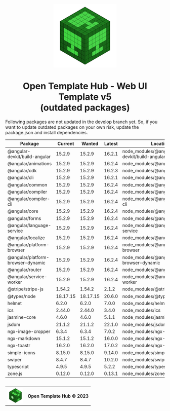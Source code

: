 <p align="center">
  <a href="https://opentemplatehub.com">
    <img src="https://raw.githubusercontent.com/open-template-hub/open-template-hub.github.io/master/assets/logo/ui/web-ui-logo.png" alt="Logo" width=200>
  </a>
</p>


<h1 align="center">
Open Template Hub - Web UI Template v5
  <br/>
(outdated packages)
</h1>

Following packages are not updated in the develop branch yet. So, if you want to update outdated packages on your own risk, update the package.json and install dependencies.

| Package | Current | Wanted | Latest | Location |
| --- | --- | --- | --- | --- |
| @angular-devkit/build-angular | 15.2.9 | 15.2.9 | 16.2.1 | node_modules/@angular-devkit/build-angular |
| @angular/animations | 15.2.9 | 15.2.9 | 16.2.4 | node_modules/@angular/animations |
| @angular/cdk | 15.2.9 | 15.2.9 | 16.2.3 | node_modules/@angular/cdk |
| @angular/cli | 15.2.9 | 15.2.9 | 16.2.1 | node_modules/@angular/cli |
| @angular/common | 15.2.9 | 15.2.9 | 16.2.4 | node_modules/@angular/common |
| @angular/compiler | 15.2.9 | 15.2.9 | 16.2.4 | node_modules/@angular/compiler |
| @angular/compiler-cli | 15.2.9 | 15.2.9 | 16.2.4 | node_modules/@angular/compiler-cli |
| @angular/core | 15.2.9 | 15.2.9 | 16.2.4 | node_modules/@angular/core |
| @angular/forms | 15.2.9 | 15.2.9 | 16.2.4 | node_modules/@angular/forms |
| @angular/language-service | 15.2.9 | 15.2.9 | 16.2.4 | node_modules/@angular/language-service |
| @angular/localize | 15.2.9 | 15.2.9 | 16.2.4 | node_modules/@angular/localize |
| @angular/platform-browser | 15.2.9 | 15.2.9 | 16.2.4 | node_modules/@angular/platform-browser |
| @angular/platform-browser-dynamic | 15.2.9 | 15.2.9 | 16.2.4 | node_modules/@angular/platform-browser-dynamic |
| @angular/router | 15.2.9 | 15.2.9 | 16.2.4 | node_modules/@angular/router |
| @angular/service-worker | 15.2.9 | 15.2.9 | 16.2.4 | node_modules/@angular/service-worker |
| @stripe/stripe-js | 1.54.2 | 1.54.2 | 2.1.2 | node_modules/@stripe/stripe-js |
| @types/node | 18.17.15 | 18.17.15 | 20.6.0 | node_modules/@types/node |
| helmet | 6.2.0 | 6.2.0 | 7.0.0 | node_modules/helmet |
| ics | 2.44.0 | 2.44.0 | 3.4.0 | node_modules/ics |
| jasmine-core | 4.6.0 | 4.6.0 | 5.1.1 | node_modules/jasmine-core |
| jsdom | 21.1.2 | 21.1.2 | 22.1.0 | node_modules/jsdom |
| ngx-image-cropper | 6.3.4 | 6.3.4 | 7.0.2 | node_modules/ngx-image-cropper |
| ngx-markdown | 15.1.2 | 15.1.2 | 16.0.0 | node_modules/ngx-markdown |
| ngx-toastr | 16.2.0 | 16.2.0 | 17.0.2 | node_modules/ngx-toastr |
| simple-icons | 8.15.0 | 8.15.0 | 9.14.0 | node_modules/simple-icons |
| swiper | 8.4.7 | 8.4.7 | 10.2.0 | node_modules/swiper |
| typescript | 4.9.5 | 4.9.5 | 5.2.2 | node_modules/typescript |
| zone.js | 0.12.0 | 0.12.0 | 0.13.1 | node_modules/zone.js |

<table align="right"><tr><td><a href="https://opentemplatehub.com"><img src="https://raw.githubusercontent.com/open-template-hub/open-template-hub.github.io/master/assets/logo/brand-logo.png" width="50px" alt="oth"/></a></td><td><b>Open Template Hub © 2023</b></td></tr></table>

